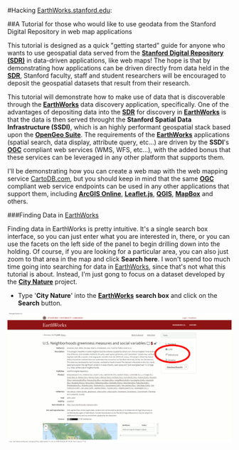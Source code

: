 #Hacking [EarthWorks.stanford.edu](http://earthworks.stanford.edu): 

##A Tutorial for those who would like to use geodata from the Stanford Digital Repository in web map applications

  
This tutorial is designed as a quick "getting started" guide for anyone who wants to use geospatial data served from the [**Stanford Digital Repository (SDR)**](https://sdr.stanford.edu/) in data-driven applications, like web maps! The hope is that by demonstrating how applications can be driven directly from data held in the [**SDR**](https://sdr.stanford.edu/), Stanford faculty, staff and student researchers will be encouraged to deposit the geospatial datasets that result from their research.

This tutorial will demonstrate how to make use of data that is discoverable through the [**EarthWorks**](http://earthworks.stanford.edu) data discovery application, specifically. One of the advantages of depositing data into the [**SDR**](https://sdr.stanford.edu/) for discovery in [**EarthWorks**](http://earthworks.stanford.edu) is that the data is then served throught the **Stanford Spatial Data Infrastructure (SSDI)**, which is an highly performant geospatial stack based upon the [**OpenGeo Suite**](http://boundlessgeo.com/solutions/opengeo-suite/). The requirements of the  [**EarthWorks**](http://earthworks.stanford.edu) applications (spatial search, data display, attribute query, etc...) are driven by the **SSDI**'s [**OGC**](http://www.opengeospatial.org/) compliant web services (WMS, WFS, etc...), with the added bonus that these services can be leveraged in any other platform that supports them. 

 I'll be demonstrating how you can create a web map with the web mapping service [CartoDB.com](http://cartodb.com), but you should keep in mind that the same [**OGC**](http://www.opengeospatial.org/) compliant web service endpoints can be used in any other applications that support them, including [**ArcGIS Online**](http://arcgis.com), [**Leaflet.js**](http://leafletjs.com/), [**QGIS**](http://qgis.org/en/site/), [**MapBox**](https://www.mapbox.com/) and others.

###Finding Data in [EarthWorks](http://earthworks.stanford.edu)

Finding data in EarthWorks is pretty intuitive. It's a single search box interface, so you can just enter what you are interested in, there, or you can use the facets on the left side of the panel to begin drilling down into the holding. Of course, if you are looking for a particular area, you can also just zoom to that area in the map and click **Search here**. I won't spend too much time going into searching for data in [EarthWorks](http://earthworks.stanford.edu), since that's not what this tutorial is about. Instead, I'm just gong to focus on a dataset developed by the [**City Nature**](http://citynature.stanford.edu) project.

* Type '**City Nature**' into the [**EarthWorks**](http://earthworks.stanford.edu) **search box** and click on the **Search** button.

![EarthWorks](images/original/earthworkssearch.gif)





